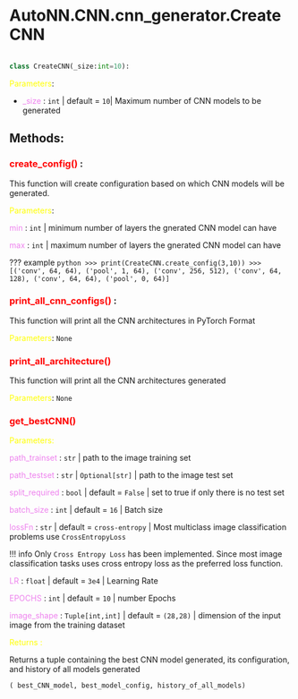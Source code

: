 # AutoNN.CNN.cnn_generator.CreateCNN


```python

class CreateCNN(_size:int=10):
```

<span style="color:yellow">Parameters</span>:

- <span style="color:violet">_size</span> : `int` | default = `10`| Maximum number of CNN models to be generated

## Methods:

### <span style="color:red">**create_config()**</span> :


This function will create configuration based on which CNN models will be generated.

<span style="color:yellow">Parameters</span>:

<span style="color:violet">min</span> : `int` | minimum number of layers the gnerated CNN model can have

<span style="color:violet">max</span> : `int` | maximum number of layers the gnerated CNN model can have


??? example
    ```python
    >>> print(CreateCNN.create_config(3,10))
    >>> [('conv', 64, 64),
        ('pool', 1, 64),
        ('conv', 256, 512),
        ('conv', 64, 128),
        ('conv', 64, 64),
        ('pool', 0, 64)]
    ```

### <span style="color:red">**print_all_cnn_configs()**</span>  :

This function will print all the CNN architectures in PyTorch Format

<span style="color:yellow">Parameters</span>: `None`

### <span style="color:red">**print_all_architecture()**</span>

This function will print all the CNN architectures generated

<span style="color:yellow">Parameters</span>: `None` 
    
    
### <span style="color:red">**get_bestCNN()**</span>

<span style="color:yellow">
Parameters:    </span>

<span style="color:violet">path_trainset</span> : `str` | path to the image training set

<span style="color:violet">path_testset</span> : `str` | `Optional[str]` | path to the image test set

<span style="color:violet">split_required</span> : `bool` | default = `False` | set to true if only there is no test set

<span style="color:violet">batch_size</span> : `int` | default = `16` | Batch size 

<span style="color:violet">lossFn</span> : `str` | default = `cross-entropy` | Most multiclass image classification problems use `CrossEntropyLoss`

!!! info
    Only `Cross Entropy Loss` has been implemented. Since most image classification tasks uses cross entropy loss as the preferred loss function. 

<span style="color:violet">LR</span> : `float` | default = `3e4` | Learning Rate

<span style="color:violet">EPOCHS</span> : `int` | default = `10` | number Epochs

<span style="color:violet">image_shape</span> : `Tuple[int,int]` | default = `(28,28)` | dimension of the input image from the training dataset 

<span style="color:yellow">
Returns :</span>

Returns a tuple containing the best CNN model generated, its configuration, and history of all models generated 

`( best_CNN_model, best_model_config, history_of_all_models)`